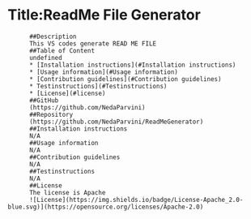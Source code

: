 # Title:ReadMe File Generator
          ##Description
          This VS codes generate READ ME FILE
          ##Table of Content
          undefined
          * [Installation instructions](#Installation instructions)
          * [Usage information](#Usage information)
          * [Contribution guidelines](#Contribution guidelines)
          * Testinstructions](#Testinstructions)
          * [License](#license)
          ##GitHub
          (https://github.com/NedaParvini)
          ##Repository
          (https://github.com/NedaParvini/ReadMeGenerator)
          ##Installation instructions
          N/A
          ##Usage information
          N/A
          ##Contribution guidelines
          N/A
          ##Testinstructions
          N/A
          ##License
          The license is Apache
          ![License](https://img.shields.io/badge/License-Apache_2.0-blue.svg)](https://opensource.org/licenses/Apache-2.0)  

